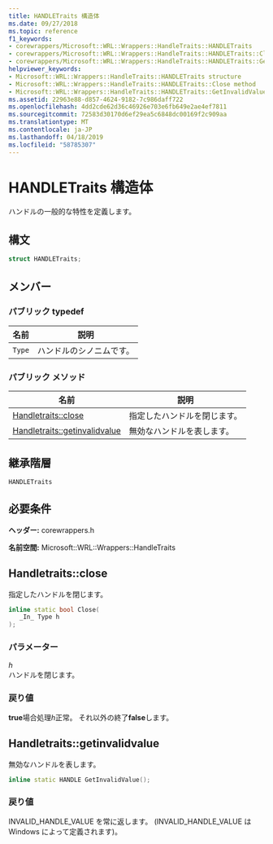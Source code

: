 ```yaml
---
title: HANDLETraits 構造体
ms.date: 09/27/2018
ms.topic: reference
f1_keywords:
- corewrappers/Microsoft::WRL::Wrappers::HandleTraits::HANDLETraits
- corewrappers/Microsoft::WRL::Wrappers::HandleTraits::HANDLETraits::Close
- corewrappers/Microsoft::WRL::Wrappers::HandleTraits::HANDLETraits::GetInvalidValue
helpviewer_keywords:
- Microsoft::WRL::Wrappers::HandleTraits::HANDLETraits structure
- Microsoft::WRL::Wrappers::HandleTraits::HANDLETraits::Close method
- Microsoft::WRL::Wrappers::HandleTraits::HANDLETraits::GetInvalidValue method
ms.assetid: 22963e88-d857-4624-9182-7c986daff722
ms.openlocfilehash: 4dd2cde62d36c46926e703e6fb649e2ae4ef7811
ms.sourcegitcommit: 72583d30170d6ef29ea5c6848dc00169f2c909aa
ms.translationtype: MT
ms.contentlocale: ja-JP
ms.lasthandoff: 04/18/2019
ms.locfileid: "58785307"
---
```

# <a name="handletraits-structure"></a>HANDLETraits 構造体

ハンドルの一般的な特性を定義します。

## <a name="syntax"></a>構文

```cpp
struct HANDLETraits;
```

## <a name="members"></a>メンバー

### <a name="public-typedefs"></a>パブリック typedef

名前   | 説明
------ | ---------------------
`Type` | ハンドルのシノニムです。

### <a name="public-methods"></a>パブリック メソッド

名前                                              | 説明
------------------------------------------------- | -----------------------------
[Handletraits::close](#close)                     | 指定したハンドルを閉じます。
[Handletraits::getinvalidvalue](#getinvalidvalue) | 無効なハンドルを表します。

## <a name="inheritance-hierarchy"></a>継承階層

`HANDLETraits`

## <a name="requirements"></a>必要条件

**ヘッダー:** corewrappers.h

**名前空間:** Microsoft::WRL::Wrappers::HandleTraits

## <a name="close"></a>Handletraits::close

指定したハンドルを閉じます。

```cpp
inline static bool Close(
   _In_ Type h
);
```

### <a name="parameters"></a>パラメーター

*h*<br/>
ハンドルを閉じます。

### <a name="return-value"></a>戻り値

**true**場合処理*h*正常。 それ以外の終了**false**します。

## <a name="getinvalidvalue"></a>Handletraits::getinvalidvalue

無効なハンドルを表します。

```cpp
inline static HANDLE GetInvalidValue();
```

### <a name="return-value"></a>戻り値

INVALID_HANDLE_VALUE を常に返します。 (INVALID_HANDLE_VALUE は Windows によって定義されます)。
